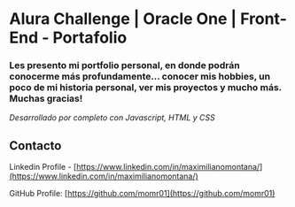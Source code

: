# Alura Challenge | Oracle One | Front-End - Portafolio

### Les presento mi portfolio personal, en donde podrán conocerme más profundamente... conocer mis hobbies, un poco de mi historia personal, ver mis proyectos y mucho más. Muchas gracias!

_Desarrollado por completo con Javascript, HTML y CSS_


<!-- CONTACT -->
## Contacto

Linkedin Profile - [https://www.linkedin.com/in/maximilianomontana/](https://www.linkedin.com/in/maximilianomontana/)

GitHub Profile: [https://github.com/momr01](https://github.com/momr01)